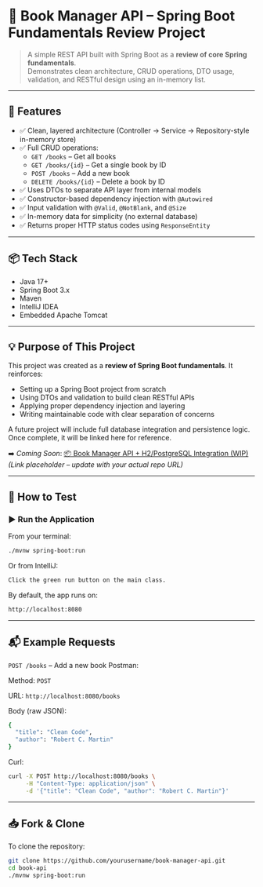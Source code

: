 # 📘 Book Manager API – Spring Boot Fundamentals Review Project

> A simple REST API built with Spring Boot as a **review of core Spring fundamentals**.  
> Demonstrates clean architecture, CRUD operations, DTO usage, validation, and RESTful design using an in-memory list.

---

## 🚀 Features

- ✅ Clean, layered architecture (Controller → Service → Repository-style in-memory store)
- ✅ Full CRUD operations:
  - `GET /books` – Get all books
  - `GET /books/{id}` – Get a single book by ID
  - `POST /books` – Add a new book
  - `DELETE /books/{id}` – Delete a book by ID
- ✅ Uses DTOs to separate API layer from internal models
- ✅ Constructor-based dependency injection with `@Autowired`
- ✅ Input validation with `@Valid`, `@NotBlank`, and `@Size`
- ✅ In-memory data for simplicity (no external database)
- ✅ Returns proper HTTP status codes using `ResponseEntity`

---

## 📦 Tech Stack

- Java 17+
- Spring Boot 3.x
- Maven
- IntelliJ IDEA
- Embedded Apache Tomcat

---

## 💡 Purpose of This Project

This project was created as a **review of Spring Boot fundamentals**. It reinforces:
- Setting up a Spring Boot project from scratch
- Using DTOs and validation to build clean RESTful APIs
- Applying proper dependency injection and layering
- Writing maintainable code with clear separation of concerns

A future project will include full database integration and persistence logic. Once complete, it will be linked here for reference.

➡️ _Coming Soon_: [📦 Book Manager API + H2/PostgreSQL Integration (WIP)](https://github.com/yourusername/book-manager-db)  
_(Link placeholder – update with your actual repo URL)_

---

## 🧪 How to Test

### ▶️ Run the Application

From your terminal:
```bash
./mvnw spring-boot:run
```
Or from IntelliJ:
```bash
Click the green run button on the main class.
```
By default, the app runs on:
```bash
http://localhost:8080
```
---

## 📬 Example Requests
`POST /books` – Add a new book
Postman:

Method: `POST`

URL: `http://localhost:8080/books`

Body (raw JSON):
```bash
{
  "title": "Clean Code",
  "author": "Robert C. Martin"
}
```
Curl:
```bash
curl -X POST http://localhost:8080/books \
     -H "Content-Type: application/json" \
     -d '{"title": "Clean Code", "author": "Robert C. Martin"}'
```
---
## 📥 Fork & Clone
To clone the repository:
```bash
git clone https://github.com/yourusername/book-manager-api.git
cd book-api
./mvnw spring-boot:run
```
